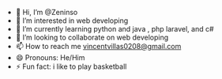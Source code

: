 - 👋 Hi, I’m @Zeninso
- 👀 I’m interested in web developing
- 🌱 I’m currently learning  python and java , php laravel, and c#
- 💞️ I’m looking to collaborate on web developing
- 📫 How to reach me vincentvillas0208@gmail.com
- 😄 Pronouns: He/Him
- ⚡ Fun fact: i like to play basketball 

<!---
Zeninso/Zeninso is a ✨ special ✨ repository because its `README.md` (this file) appears on your GitHub profile.
You can click the Preview link to take a look at your changes.
--->
